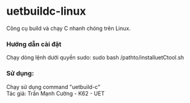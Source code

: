 # uetbuildc-linux
Công cụ build và chạy C nhanh chóng trên Linux.
<h3>Hướng dẫn cài đặt</h3>
Chạy dòng lệnh dưới quyền sudo:
<td>sudo bash /pathto/installuetCtool.sh</td>
<h3>Sử dụng:</h3>
Chạy sử dụng command "uetbuild-c"
<br>
Tác giả: Trần Mạnh Cường - K62 - UET
